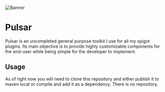 ![](https://i.imgur.com/UKaSoPC.png "Banner")

# Pulsar
Pulsar is an uncompleted general purpose toolkit I use for all my spigot plugins. 
Its main objective is to provide highly customizable components for the end-user while 
being simple for the developer to implement.

## Usage
As of right now you will need to clone this repository and either publish it
to maven local or compile and add it as a dependency. There is no repository.
